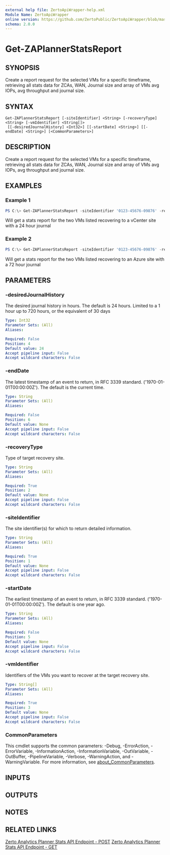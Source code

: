 ```yaml
---
external help file: ZertoApiWrapper-help.xml
Module Name: ZertoApiWrapper
online version: https://github.com/ZertoPublic/ZertoApiWrapper/blob/master/docs/Get-ZAPlannerStatsReport.md
schema: 2.0.0
---
```


# Get-ZAPlannerStatsReport

## SYNOPSIS
Create a report request for the selected VMs for a specific timeframe, retrieving all stats data for ZCAs, WAN, Journal size and array of VMs avg IOPs, avg throughput and journal size.

## SYNTAX

```
Get-ZAPlannerStatsReport [-siteIdentifier] <String> [-recoveryType] <String> [-vmIdentifier] <String[]>
 [[-desiredJournalHistory] <Int32>] [[-startDate] <String>] [[-endDate] <String>] [<CommonParameters>]
```

## DESCRIPTION
Create a report request for the selected VMs for a specific timeframe, retrieving all stats data for ZCAs, WAN, Journal size and array of VMs avg IOPs, avg throughput and journal size.

## EXAMPLES

### Example 1
```powershell
PS C:\> Get-ZAPlannerStatsReport -siteIdentifier '0123-45676-09876' -recoveryType vcenter -vmIdentifier 'vmIdentifier01', 'vmIdentifier02'
```

Will get a stats report for the two VMs listed recovering to a vCenter site with a 24 hour journal

### Example 2
```powershell
PS C:\> Get-ZAPlannerStatsReport -siteIdentifier '0123-45676-09876' -recoveryType Azure -vmIdentifier 'vmIdentifier01', 'vmIdentifier02' -desiredJournalHistory 72
```

Will get a stats report for the two VMs listed recovering to an Azure site with a 72 hour journal

## PARAMETERS

### -desiredJournalHistory
The desired journal history in hours.
The default is 24 hours.
Limited to a 1 hour up to 720 hours, or the equivalent of 30 days

```yaml
Type: Int32
Parameter Sets: (All)
Aliases:

Required: False
Position: 4
Default value: 24
Accept pipeline input: False
Accept wildcard characters: False
```

### -endDate
The latest timestamp of an event to return, in RFC 3339 standard.
('1970-01-01T00:00:00Z').
The default is the current time.

```yaml
Type: String
Parameter Sets: (All)
Aliases:

Required: False
Position: 6
Default value: None
Accept pipeline input: False
Accept wildcard characters: False
```

### -recoveryType
Type of target recovery site.

```yaml
Type: String
Parameter Sets: (All)
Aliases:

Required: True
Position: 2
Default value: None
Accept pipeline input: False
Accept wildcard characters: False
```

### -siteIdentifier
The site identifier(s) for which to return detailed information.

```yaml
Type: String
Parameter Sets: (All)
Aliases:

Required: True
Position: 1
Default value: None
Accept pipeline input: False
Accept wildcard characters: False
```

### -startDate
The earliest timestamp of an event to return, in RFC 3339 standard.
('1970-01-01T00:00:00Z').
The default is one year ago.

```yaml
Type: String
Parameter Sets: (All)
Aliases:

Required: False
Position: 5
Default value: None
Accept pipeline input: False
Accept wildcard characters: False
```

### -vmIdentifier
Identifiers of the VMs you want to recover at the target recovery site.

```yaml
Type: String[]
Parameter Sets: (All)
Aliases:

Required: True
Position: 3
Default value: None
Accept pipeline input: False
Accept wildcard characters: False
```

### CommonParameters
This cmdlet supports the common parameters: -Debug, -ErrorAction, -ErrorVariable, -InformationAction, -InformationVariable, -OutVariable, -OutBuffer, -PipelineVariable, -Verbose, -WarningAction, and -WarningVariable. For more information, see [about_CommonParameters](http://go.microsoft.com/fwlink/?LinkID=113216).

## INPUTS

## OUTPUTS

## NOTES

## RELATED LINKS

[Zerto Analytics Planner Stats API Endpoint - POST](https://docs.api.zerto.com/#/Planner/post_v2_planner_reports_stats)
[Zerto Analytics Planner Stats API Endpoint - GET](https://docs.api.zerto.com/#/Planner/get_v2_planner_reports_stats)
